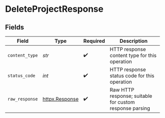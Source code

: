 # DeleteProjectResponse


## Fields

| Field                                                        | Type                                                         | Required                                                     | Description                                                  |
| ------------------------------------------------------------ | ------------------------------------------------------------ | ------------------------------------------------------------ | ------------------------------------------------------------ |
| `content_type`                                               | *str*                                                        | :heavy_check_mark:                                           | HTTP response content type for this operation                |
| `status_code`                                                | *int*                                                        | :heavy_check_mark:                                           | HTTP response status code for this operation                 |
| `raw_response`                                               | [httpx.Response](https://www.python-httpx.org/api/#response) | :heavy_check_mark:                                           | Raw HTTP response; suitable for custom response parsing      |
